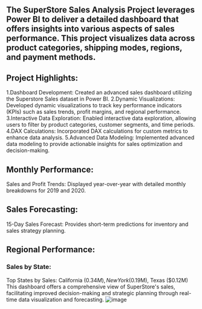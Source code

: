 ## The SuperStore Sales Analysis Project leverages Power BI to deliver a detailed dashboard that offers insights into various aspects of sales performance. This project visualizes data across product categories, shipping modes, regions, and payment methods.
## Project Highlights:
1.Dashboard Development: Created an advanced sales dashboard utilizing the Superstore Sales dataset in Power BI.
2.Dynamic Visualizations: Developed dynamic visualizations to track key performance indicators (KPIs) such as sales trends, profit margins, and regional performance.
3.Interactive Data Exploration: Enabled interactive data exploration, allowing users to filter by product categories, customer segments, and time periods.
4.DAX Calculations: Incorporated DAX calculations for custom metrics to enhance data analysis.
5.Advanced Data Modeling: Implemented advanced data modeling to provide actionable insights for sales optimization and decision-making.
## Monthly Performance:
Sales and Profit Trends: Displayed year-over-year with detailed monthly breakdowns for 2019 and 2020.
## Sales Forecasting:
15-Day Sales Forecast: Provides short-term predictions for inventory and sales strategy planning.
## Regional Performance:
### Sales by State:
Top States by Sales: California ($0.34M), New York ($0.19M), Texas ($0.12M)
This dashboard offers a comprehensive view of SuperStore's sales, facilitating improved decision-making and strategic planning through real-time data visualization and forecasting.
![image](https://github.com/user-attachments/assets/fa1a2ed3-8893-4619-a156-5b9fa5340aef)
